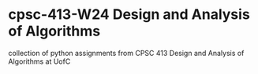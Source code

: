 # cpsc-413-W24 Design and Analysis of Algorithms 
collection of python assignments from CPSC 413 Design and Analysis of Algorithms at UofC
